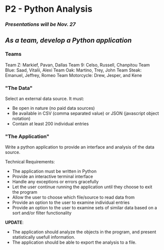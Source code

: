 # P2 - Python Analysis
### *Presentations will be Nov. 27*
## *As a team, develop a Python application*

### Teams
Team Z: Markief, Pavan, Dallas
Team 9: Celso, Russell, Chanpitou
Team Blue: Saad, Vitalii, Alexi
Team Oak: Martino, Trey, John
Team Steak: Emanuel, Jeffrey, Romeo
Team Motorcycle: Drew, Jesper, and Kene

### "The Data"
Select an external data source. It must:
- Be open in nature (no paid data sources)
- Be available in CSV (comma separated value) or JSON (javascript object notation)
- Contain at least 200 individual entries

### "The Application"
Write a python application to provide an interface and analysis of the data source.

Technical Requirements:
- The application must be written in Python
- Provide an interactive terminal interface
- Handle any exceptions or errors gracefully
- Let the user continue running the application until they choose to exit the program
- Allow the user to choose which file/source to read data from
- Provide an option to the user to examine individual entries
- Provide an option to the user to examine sets of similar data based on a sort and/or filter functionality

**UPDATE**:
- The application should analyze the objects in the program, and present statistically usefull information.
- The application should be able to export the analysis to a file.